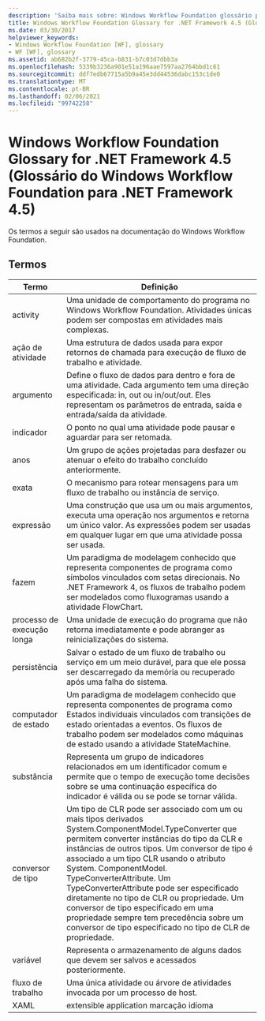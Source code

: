 ```yaml
---
description: 'Saiba mais sobre: Windows Workflow Foundation glossário para .NET Framework 4,5'
title: Windows Workflow Foundation Glossary for .NET Framework 4.5 (Glossário do Windows Workflow Foundation para .NET Framework 4.5)
ms.date: 03/30/2017
helpviewer_keywords:
- Windows Workflow Foundation [WF], glossary
- WF [WF], glossary
ms.assetid: ab682b2f-3779-45ca-b831-b7c03d7dbb3a
ms.openlocfilehash: 5339b3236a901e51a196aae7597aa2764bbd1c61
ms.sourcegitcommit: ddf7edb67715a5b9a45e3dd44536dabc153c1de0
ms.translationtype: MT
ms.contentlocale: pt-BR
ms.lasthandoff: 02/06/2021
ms.locfileid: "99742258"
---
```

# <a name="windows-workflow-foundation-glossary-for-net-framework-45"></a>Windows Workflow Foundation Glossary for .NET Framework 4.5 (Glossário do Windows Workflow Foundation para .NET Framework 4.5)

Os termos a seguir são usados na documentação do Windows Workflow Foundation.

## <a name="terms"></a>Termos

|Termo|Definição|
|----------|----------------|
|activity|Uma unidade de comportamento do programa no Windows Workflow Foundation. Atividades únicas podem ser compostas em atividades mais complexas.|
|ação de atividade|Uma estrutura de dados usada para expor retornos de chamada para execução de fluxo de trabalho e atividade.|
|argumento|Define o fluxo de dados para dentro e fora de uma atividade. Cada argumento tem uma direção especificada: in, out ou in/out/out. Eles representam os parâmetros de entrada, saída e entrada/saída da atividade.|
|indicador|O ponto no qual uma atividade pode pausar e aguardar para ser retomada.|
|anos|Um grupo de ações projetadas para desfazer ou atenuar o efeito do trabalho concluído anteriormente.|
|exata|O mecanismo para rotear mensagens para um fluxo de trabalho ou instância de serviço.|
|expressão|Uma construção que usa um ou mais argumentos, executa uma operação nos argumentos e retorna um único valor. As expressões podem ser usadas em qualquer lugar em que uma atividade possa ser usada.|
|fazem|Um paradigma de modelagem conhecido que representa componentes de programa como símbolos vinculados com setas direcionais.  No .NET Framework 4, os fluxos de trabalho podem ser modelados como fluxogramas usando a atividade FlowChart.|
|processo de execução longa|Uma unidade de execução do programa que não retorna imediatamente e pode abranger as reinicializações do sistema.|
|persistência|Salvar o estado de um fluxo de trabalho ou serviço em um meio durável, para que ele possa ser descarregado da memória ou recuperado após uma falha do sistema.|
|computador de estado|Um paradigma de modelagem conhecido que representa componentes de programa como Estados individuais vinculados com transições de estado orientadas a eventos.  Os fluxos de trabalho podem ser modelados como máquinas de estado usando a atividade StateMachine.|
|substância|Representa um grupo de indicadores relacionados em um identificador comum e permite que o tempo de execução tome decisões sobre se uma continuação específica do indicador é válida ou se pode se tornar válida.|
|conversor de tipo|Um tipo de CLR pode ser associado com um ou mais tipos derivados System.ComponentModel.TypeConverter que permitem converter instâncias do tipo da CLR e instâncias de outros tipos. Um conversor de tipo é associado a um tipo CLR usando o atributo System. ComponentModel. TypeConverterAttribute.  Um TypeConverterAttribute pode ser especificado diretamente no tipo de CLR ou propriedade. Um conversor de tipo especificado em uma propriedade sempre tem precedência sobre um conversor de tipo especificado no tipo de CLR de propriedade.|
|variável|Representa o armazenamento de alguns dados que devem ser salvos e acessados posteriormente.|
|fluxo de trabalho|Uma única atividade ou árvore de atividades invocada por um processo de host.|
|XAML|extensible application marcação idioma|

